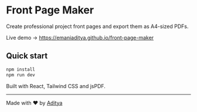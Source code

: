 # Front Page Maker

Create professional project front pages and export them as A4-sized PDFs.

Live demo → https://emaniaditya.github.io/front-page-maker

## Quick start
```bash
npm install
npm run dev
```

Built with React, Tailwind CSS and jsPDF.

---
Made with ❤️ by [Aditya](https://github.com/emaniaditya)
